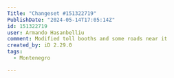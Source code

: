 ```yaml
---
Title: "Changeset #151322719"
PublishDate: "2024-05-14T17:05:14Z"
id: 151322719
user: Armando Hasanbelliu
comment: Modified toll booths and some roads near it
created_by: iD 2.29.0
tags:
  - Montenegro

---
```

